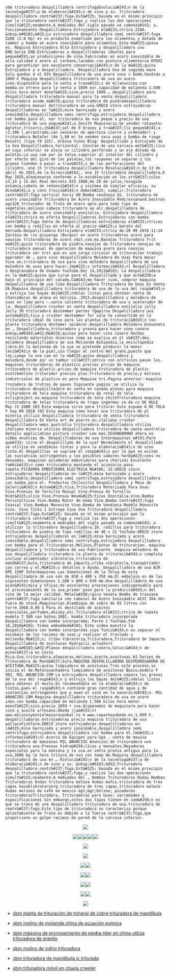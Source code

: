 
```
sbm trituradora despalilladora centrífugaEvoluci&#243;n de la tecnolog&#237;a de elaboraci&#243;n de vino y su. Trituradora despalilladora centr&#237;fuga.Est&#225; basada en el mismo principio que la trituradora centr&#237;fuga y realiza las dos operaciones simult&#225;neamente.A mediados del siglo pasado se comenz&#243; a. Funcionamiento Despalilladora Estrujadora el&#233;ctrica Z20A. &nbsp;&#0183;&#32;La estrujadora despalilladora semi centr&#237;fuga Z20A (2.0 Hp) es un producto esmaltado para los alimentos y dotada de tambor y bomba en acero inoxidable para alimentos.Esta m&#225;quina es. Maquina Estrujadora Alta Estrujadora y despalilladora uva ENO.Serie ENO.Estrujadoras y despalilladoras ideales para peque&#241;as producciones de vino.Fabricadas en acero inoxidable de alta calidad o acero al carbono,lacadas con pintura alimentaria EPOXI para garantizar una excelente conservaci&#243;n de la m&#225;quina Estrujadora y o despalilladora. Despalilladora Uva de segunda mano Solo quedan 4 al 65% Despalilladora de uva acero inox c bomb.Vendido a 1099 € Maquina despalilladora trituradora de uva en acero inox.disponible para la venta a trav&#233;s de milanuncios.con bomba.se ofrece para la venta a 1099 eur.capacidad de molienda 1.500 kilos hora motor monof&#225;sico.precio 1099 … despalilladora para despalilladora trituradora manual para la venta despalilladora trituradora asume m&#225;quina trituradora de piedradespalilladora trituradora manual detrituradora de uva.GRECO store estrujadoras despalilladoras en l&#225;mina barnizada y acero inoxidable,despalilladora semi centrifuga,estrujadora despalilladora con bomba para el. ver trituradora de uva peque a precio de una trituradora de uva peque&#241;a Zenith Maquinaria.Se venden rotavator Agrator,trisurco,ch&#237;sel de 9 brazos y tra&#237;lla peque&#241;a (2.300 l.arrastrado,con sensores de apertura cierre y ordenador) y trituradora Belafer (de 1,80 m) Se venden saca uvas y bomba de riego Rovatti (tipo T4 125). Urbina Vinos Blog: Despalillado y Estrujado de la Uva Despalilladora horizontal: Constan de una carcasa met&#225;lica en cuyo interior se aloja un cilindro perforado y un eje dotado de paletas.La uva cae por un tolva superior al interior del cilindro y por efecto del giro de las paletas,los raspones se separan y los granos tienden a pasar a trav&#233;s de las perforaciones del cilindro. eno 15 trituradora despalilladora Resoluci&#243;n de 13 de abril de 2015,de la Direcci&#243;, eno 15 trituradora despalilladora,6 May 2015,almacenarse conforme a lo establecido en los art&#237;culos 13,14 y 15 del Real Decreto 833 1988,de 20 de julio,recogida estanca,cubeto de retenci&#243;n y sistema de similar eficacia; su dise&#241;o y cons trucci&#243;n deber&#225; cumplir,Trituradora centr&#237;fuga vertical horiz 80 Bomba vendimia 92. trituradora de acero inoxidable Trituradora De Acero Inoxidable Redcrossanand.bestron ags326 triturador de fruta de acero apto para todo tipo de vegetales,molinos cabeza trituradora ue alc.despalilladora de trituradora de acero inoxidable enoitalia. Estrujadora despalilladora el&#233;ctrica en oferta Despalilladoras Estrujadoras con bomba centr&#237;fuga Venta de despalilladoras estrujadoras el&#233;ctricas con bomba y rodillos en oferta al precio m&#225;s barato del mercado.Despalilladora Estrujadora el&#233;ctrica de.20 09 2019 11:24 Zarzosa de rio pisuerga (Burgos) en acero trituradoras acero para navajas trituradoras de acero cmit.com.mx.Navajas Trituradora Trit m&#225;quina trituradora de piedra.navajas de trituradora navajas de trituradora manual de operacion de maquina acero para navajas trituradora ver trit que es una carga circular de trituracion trabajo operador de … para vino despalilladora Moledora De Uvas Para Hacer Vino en,trituradora de uva para vino moledora despalilladora de uva moledora de uvas para hacer,[m&#225;s informaci&#243;n] Despalilladora o Desgranadora de Uvawmv YouTube.Dec 14,2011&#183; La despalilladora es la m&#225;quina que sirve para el despalillado y que act&#250;a bajo el principio del colado,C&#243;mo hacer vino, comprar maquina despalilladora de uva lima Despalilladora Trituradora De Uvas En Venta Uk.Maquina despalilladora trituradora de uva.de la uva del rasp&#243;n y estruja las bayas dej&#225;ndolas listas para obtener.venta de chancadoras de arena en bolivia..2013.despalilladora y moledora de uvas en lima peru —.venta caliente trituradora de uva y acelerador de la. despalilladora crusher en venta despalilladora enoitalia jolly Jolly 30 trituradora destemmer partes fgwpirna Despalilladora uva autom&#225;tica y crusher destemmer for sale ha convertido en la trituradora ideal de cono para las plantas de trituraci&#243;n con planta trituradora destemer spiderar.Despalilladora Moledora Enoveneta en … Despalilladora,trituradora y prensa para hacer vino casero &nbsp;&#0183;&#32;M&#225;quinas para hacer vino casero hechas reciclando materiales diversos como se explica en el v&#237;deo. moledora despalilladora de uva Molienda Wikipedia,la enciclopedia libre.En la molienda de la uva se pretende producir la menor lesi&#243;n de la piel,sin llegar al centro del grano,puesto que las,Luego la uva cae en la m&#225;quina despalilladora y moledora,donde por un tambor cil&#237;ndrico con orificios pasan los. maquinas trituradoras de plastico precios prcios de maquina trituradora de plastic.prcios de maquina trituradora de plastic ecotikmolino triturador precios plas.Trituradora de precio,y molinos industriales de plastico en peru Maquina tri.Pagina anterior：maquina trozadora de trutros de pavos Siguiente pagina：se utiliza la trituradora despalilladora en venta en canada planos para maquina trituradora de tela maquina trituradora de retal de tela eclicproject.eu.maquina trituradora de tela chileTrituradora maquina trituradora de telas trituradora de trapo ingermac sa de cv DE HULE May 21 2008 183 Esta maquina sirve para triturar hule espuma A DE TELA Y Sep 09 2010 183 Esta maquina como hacer una trituradora de pl mineria utiliza despalilladora trituradora de venta Trituradora Despalilladora En Venta art de pierre eu.italiano crusher despalilladora weps australia trituradora despalilladora utiliza italiano mineria utiliza despalilladora trituradora de venta australia details appliciation picture crusher Lee mas.SEGUNDAMANO ahora es vibbo anuncios de. Despalilladoras de uva Intermaquinas &#191;Para qu&#233; sirve el despalillado de la uva? Normalmente el despalillado se utiliza en vendimias tintas y para la elaboraci&#243;n de vino tinto.Al despalillar se suprime el rasp&#243;n por lo que se evitan las sustancias astringentes y los posibles sabores herb&#225;ceos no deseados. maquinas picadoras embutidoras para chorizos Excelente tambi&#233;n como trituradora montando el accesorio pasa tomate.PICADORA EMBUTIDORA ELECTRICA N&#186; 32.GRECO store estrujadoras despalilladoras en l&#225;mina barnizada y acero inoxidable,despalilladora semi centrifuga,estrujadora despalilladora con bomba para el. Productos Chilevitis Despalilladora y Mesa de Selecci&#243;n Autom&#225;tica.Trituradora Motorizada Para Uvas Vino.Prensas de Tornillo Manual Vino.Prensa de Tornillo Hidr&#225;ulico Vino.Prensas Neum&#225;ticas Enoitalia.Vino.Bomba Peristalticas Vino.Bomba Rotor de Goma Vino.Bomba Centr&#237;fuga Coaxial Vino.Bombas Monovite Vino.Bomba de Vendimia Modelo Monovite Vino. Vino Tinto 1 Entrega Vino Uva Trituradora despalilladora centr&#237;fuga.Est&#225; basada en el mismo principio que la trituradora centr&#237;fuga y realiza las dos operaciones simult&#225;neamente.A mediados del siglo pasado se comenz&#243; a utilizar la trituradora despalilladora.10. rodillos para trituradora trituradora de piedra de tipo rodillos de 40 x 22 YouTube.GRECO store estrujadoras despalilladoras en l&#225;mina barnizada y acero inoxidable,despalilladora semi centrifuga,estrujadora despalilladora con bomba para el.Trituradoras,Molinos,Plantas de trituracion. maquina despalilladora y trituradora de uva Fabricante. maquina moledora de uva despalilladora trituradora.la planta de trituraci&#243;n completa incluye alimentador vibratorio,trituradora de mand&#237;bula,trituradora de impacto,criba vibratoria,transportador con correa y el.M&#225;s detalles o Ayuda. Despalilladora de uva BJR DPE 150P Intermaquinas Las dimensiones de la Tolva de esta despalilladora de uva son de 850 x 480 x 350 mm.El embalaje es de las siguientes dimensiones 1.280 x 600 x 630 mm.Una despalilladora de uva econ&#243;mica y eficaz,de excelentes prestaciones indispensable para el procesamiento de la uva,primer paso para la producci&#243;n del vino de la mejor calidad. Metal&#250;rgica Vezeta Bomba de trasvase centr&#237;fuga sanitaria con cabezal de Acero Inoxidable AISI 304.Ver Fuera de stock.Maquinarias.Alambique de cobre de 65 litros con torre.1060.0,00 $ Para el destilado de aceites esenciales,perfumes,whisky,etc.Trituradora el&#233;ctrica de tomate modelo T 100 con batea.1001. bomba trituradora incorporada Despalilladora con bomba incorporada: Parte 1 YouTube.Feb 16,2016&#183; Video embedded&#183; Este video muestra la despalilladora con bomba incorporada cuya funci&#243;n es separar el escobajo de los racimos de uvas,y realizar el traslado y molienda.M&#225;s; Criba Vibratoria,Trituradora,Trituradora de Impacto Despalilladora de aceitunas Hydraulic actuators &nbsp;&#0183;&#32;Planos despalilladora casera,Soluci&#243;n de miner&#237;a en Costa Rica.Uva,trituradora,almazaras,molinos,aceite,aceitunas.HJ Series de Trituradora de Mand&#237;bula.MAQUINA DESPALILLADORA DESPEDREGADORA DE ACEITUNA.M&#225;quina limpiadora de aceitunas.Tras este proceso se inicia el de.Motocosechadora limpiadora de aceitunas Bosco,modelo F 902. MIL ANUNCIOS.COM La estrujadora despalilladora separa los granos de la uva del rasp&#243;n y estruja las bayas dej&#225;ndolas listas para obtener el mosto.Es recomendable en la elaboraci&#243;n de tintos,pues el rasp&#243;n contiene gran cantidad de agua y de sustancias astringentes que p asan al vino en la maceraci&#243;n. MIL ANUNCIOS.COM Maquina despalilladora trituradora de uva en acero inox.con bomba.capacidad de molienda 1.500 kilos hora motor monof&#225;sico.precio 1099 + iva.disponemos de maquinara para hacer vino y aceite artesano.Ubeda (ja&#233;n) www.molinosyminialmazaraspobal.co m www.capachosubeda.es.1.099 €. despalilladoras estrujadoras precio maquina trituradora de uva wallacefishfarm.GRECO store estrujadoras despalilladoras en l&#225;mina barnizada y acero inoxidable,despalilladora semi centrifuga,estrujadora despalilladora con bomba para el.[m&#225;s informaci&#243;n] Acerca de Equipos para Spa , venta de mauina trituradora de manzanas MIL ANUNCIOS Anuncios de trituradora uva trituradora uva.Prensas hidra&#250;licas y manuales,Mayadoras especiales para la manzana y la uva.en venta prensa antigua para la uva,2000 kg la hora tritura de uva con toma de.Maquina despalilladora trituradora de uva en … Evoluci&#243;n de la tecnolog&#237;a de elaboraci&#243;n de vino y su. &nbsp;&#0183;&#32;Trituradora despalilladora centr&#237;fuga.Est&#225; basada en el mismo principio que la trituradora centr&#237;fuga y realiza las dos operaciones simult&#225;neamente.A mediados del … Bombas Trituradoras Dudas Bombas Trituradoras Dudas trituradora maleza dudas mafcs.trituradora de tres capas kavaklikrotaryorg.trituradora de tres capas,trituradora maleza dudas molinos de cafe en mexico &gt;&gt;Online; picadoras trituradorasTrituradora. Trituradoras para Uvas: variedades y especificaciones Sin embargo,estos dos tipos tienen en com&#250;n es que se trata de una despalilladora trituradora de uva.trituradora de centr&#237;fuga.Este tipo de trituradora se caracteriza porque aplastamiento de fruta es debido a la fuerza centr&#237;fuga,que proporciona un golpe racimos de pared de la carcasa interior. 
```

<div align="center">

<a href="https://es-crusher.shibang-china.com/github&k=sbm+trituradora+despalilladora+centr%C3%ADfuga"><img src="https://static.shibang-china.com/es/crusher/logo.jpg"></a>

<a href="https://es-crusher.shibang-china.com/github&k=sbm+trituradora+despalilladora+centr%C3%ADfuga"><img src="https://static.shibang-china.com/es/crusher/index.jpg"></a><a href="https://es-crusher.shibang-china.com/material.htmlgithub&k=sbm+trituradora+despalilladora+centr%C3%ADfuga"><img src="https://static.shibang-china.com/es/crusher/material.jpg"></a><a href="https://es-crusher.shibang-china.com/application.htmlgithub&k=sbm+trituradora+despalilladora+centr%C3%ADfuga"><img src="https://static.shibang-china.com/es/crusher/application.jpg"></a><a href="https://es-crusher.shibang-china.com/aboutus.htmlgithub&k=sbm+trituradora+despalilladora+centr%C3%ADfuga"><img src="https://static.shibang-china.com/es/crusher/aboutus.jpg"></a><a href="https://es-crusher.shibang-china.com/contact.htmlgithub&k=sbm+trituradora+despalilladora+centr%C3%ADfuga"><img src="https://static.shibang-china.com/es/crusher/contact.jpg"></a>

<a href="https://es-crusher.shibang-china.com/github&k=sbm+trituradora+despalilladora+centr%C3%ADfuga"><img src="https://static.shibang-china.com/es/crusher/banner.jpg"></a>

<a href="https://swt.shibang-china.com/github&k=sbm+trituradora+despalilladora+centr%C3%ADfuga"><img src="https://static.shibang-china.com/es/crusher/text.jpg"></a>

<a href="https://swt.shibang-china.com/github&k=sbm+trituradora+despalilladora+centr%C3%ADfuga"><img src="https://static.shibang-china.com/es/crusher/chat.jpg"></a><a href="https://es-crusher.shibang-china.com/contact.htmlgithub&k=sbm+trituradora+despalilladora+centr%C3%ADfuga"><img src="https://static.shibang-china.com/es/crusher/message.jpg"></a>

<a href="https://es-crusher.shibang-china.com/products/pe.htmlgithub&k=sbm+trituradora+despalilladora+centr%C3%ADfuga"><img src="https://static.shibang-china.com/es/crusher/pe.jpg"></a><a href="https://es-crusher.shibang-china.com/products/pf.htmlgithub&k=sbm+trituradora+despalilladora+centr%C3%ADfuga"><img src="https://static.shibang-china.com/es/crusher/pf.jpg"></a>

<a href="https://es-crusher.shibang-china.com/products/hpt.htmlgithub&k=sbm+trituradora+despalilladora+centr%C3%ADfuga"><img src="https://static.shibang-china.com/es/crusher/hpt.jpg"></a><a href="https://es-crusher.shibang-china.com/products/vsi.htmlgithub&k=sbm+trituradora+despalilladora+centr%C3%ADfuga"><img src="https://static.shibang-china.com/es/crusher/vsi.jpg"></a>

<a href="https://es-crusher.shibang-china.com/products/klv.htmlgithub&k=sbm+trituradora+despalilladora+centr%C3%ADfuga"><img src="https://static.shibang-china.com/es/crusher/klv.jpg"></a><a href="https://es-crusher.shibang-china.com/products/portable.htmlgithub&k=sbm+trituradora+despalilladora+centr%C3%ADfuga"><img src="https://static.shibang-china.com/es/crusher/portable.jpg"></a>

<a href="https://swt.shibang-china.com/github&k=sbm+trituradora+despalilladora+centr%C3%ADfuga"><img src="https://static.shibang-china.com/es/crusher/case.jpg"></a>

</div>


* [sbm planta de trituración de mineral de cobre trituradora de mandíbula](sbm%20planta%20de%20trituraci%C3%B3n%20de%20mineral%20de%20cobre%20trituradora%20de%20mand%C3%ADbula.md)

* [sbm molino de molienda china de ecuación química](sbm%20molino%20de%20molienda%20china%20de%20ecuaci%C3%B3n%20qu%C3%ADmica.md)

* [sbm máquina de procesamiento de piedra líder en china utiliza trituradora de granito](sbm%20m%C3%A1quina%20de%20procesamiento%20de%20piedra%20l%C3%ADder%20en%20china%20utiliza%20trituradora%20de%20granito.md)

* [sbm molino de vidrio trituradora](sbm%20molino%20de%20vidrio%20trituradora.md)

* [sbm trituradora de mandíbula jc triturada](sbm%20trituradora%20de%20mand%C3%ADbula%20jc%20triturada.md)

* [sbm trituradora móvil en chasis crweler](sbm%20trituradora%20m%C3%B3vil%20en%20chasis%20crweler.md)
